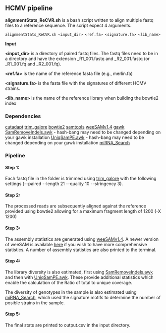## HCMV pipeline

**alignmentStats_ReCVR.sh** is a bash script written to align multiple fastq files
to a reference sequence. The script expect 4 arguments.

```
alignmentStats_ReCVR.sh <input_dir> <ref.fa> <signature.fa> <lib_name>
```

**Input**

**\<input_dir\>** is a directory of paired fastq files. The fastq files need to be in a directory 
and have the extension \_R1\_001.fastq and \_R2\_001.fastq (or \_R1\_001.fq and \_R2\_001.fq).

**\<ref.fa\>** is the name of the reference fasta file (e.g., merlin.fa)

**\<signature.fa\>** is the fasta file with the signatures of different HCMV strains.

**\<lib_name\>** is the name of the reference library when building the bowtie2 index

### Dependencies

[cutadapt](https://cutadapt.readthedocs.io/en/stable/)
[trim_galore](https://www.bioinformatics.babraham.ac.uk/projects/trim_galore/)
[bowtie2](http://bowtie-bio.sourceforge.net/bowtie2/index.shtml)
[samtools](https://sourceforge.net/projects/samtools/files/)
[weeSAMv1.4](https://github.com/centre-for-virus-research/weeSAM/blob/master/legacy_versions/weeSAMv1.4)
[gawk](https://www.gnu.org/software/gawk/) 
[SamRemoveIndels.awk](https://github.com/centre-for-virus-research/VATK/blob/master/AssemblyPostProcessing/SamRemoveIndels.awk) - hash-bang may need to be changed depending on your gawk installation
[UniqSamPE.awk](https://github.com/centre-for-virus-research/VATK/blob/master/AssemblyPostProcessing/UniqSamPE.awk) - hash-bang may need to be changed depending on your gawk installation
[miRNA_Search](https://github.com/centre-for-virus-research/VATK/tree/master/GenotypingTools)
 
 
### Pipeline

#### Step 1:

Each fastq file in the folder is trimmed using [trim_galore](https://github.com/FelixKrueger/TrimGalore)
 with the following settings (--paired --length 21 --quality 10 --stringency 3).

#### Step 2:

The processed reads are subsequently aligned against the reference provided using bowtie2 
allowing for a maximum fragment length of 1200 (-X 1200)

#### Step 3:
 
The assembly statistics are generated using [weeSAMv1.4](https://github.com/centre-for-virus-research/weeSAM/blob/master/legacy_versions/weeSAMv1.4).
A newer version of weeSAM is available [here](https://github.com/centre-for-virus-research/weeSAM) 
if you wish to have more comprehensive statistics.
A number of assembly statistics are also printed to the terminal.
 
#### Step 4:

The library diversity is also estimated, first using  [SamRemoveIndels.awk](https://github.com/centre-for-virus-research/VATK/blob/master/AssemblyPostProcessing/SamRemoveIndels.awk) 
and then with [UniqSamPE.awk](https://github.com/centre-for-virus-research/VATK/blob/master/AssemblyPostProcessing/UniqSamPE.awk).
These provide additional statistics which enable the calculation of the Ratio of total to unique coverage.

The diversity of genotypes in the sample is also estimated using [miRNA_Search](https://github.com/centre-for-virus-research/VATK/tree/master/GenotypingTools), 
which used the signature motifs to determine the number of posible strains in the sample.

#### Step 5:

The final stats are printed to output.csv in the input directory.
